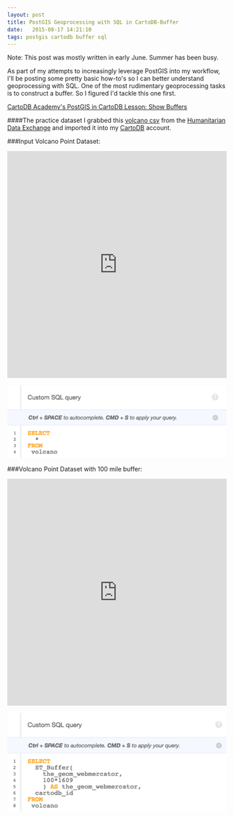 ```yaml
---
layout: post
title: PostGIS Geoprocessing with SQL in CartoDB-Buffer
date:   2015-08-17 14:21:10
tags: postgis cartodb buffer sql
---
```


Note: This post was mostly written in early June. Summer has been busy. 

As part of my attempts to increasingly leverage PostGIS into my workflow, I'll be posting some pretty basic how-to's so I can better understand geoprocessing with SQL. One of the most rudimentary geoprocessing tasks is to construct a buffer. So I figured I'd tackle this one first. 

[CartoDB Academy's PostGIS in CartoDB Lesson: Show Buffers](http://academy.cartodb.com/courses/04-sql-postgis/lesson-2.html#show-buffers)

####The practice dataset
I grabbed this [volcano csv](https://data.hdx.rwlabs.org/dataset/volcano-population-exposure-index-gvm/resource/e3b1ecf0-ec47-49f7-9011-6bbb7403ef6d) from the [Humanitarian Data Exchange](https://data.hdx.rwlabs.org/) and imported it into my [CartoDB](https://cartodb.com/) account. 

###Input Volcano Point Dataset:
<iframe width='100%' height='520' frameborder='0' src='https://dms2203.cartodb.com/viz/52cc2ce0-14f1-11e5-b152-0e4fddd5de28/embed_map' allowfullscreen webkitallowfullscreen mozallowfullscreen oallowfullscreen msallowfullscreen></iframe>

![cartdob_buffer_1](img/cartodb_buffer_1.png)

###Volcano Point Dataset with 100 mile buffer:
<iframe width='100%' height='520' frameborder='0' src='https://dms2203.cartodb.com/viz/0cdb870c-14f2-11e5-9a9e-0e0c41326911/embed_map' allowfullscreen webkitallowfullscreen mozallowfullscreen oallowfullscreen msallowfullscreen></iframe>

![cartdob_buffer_2](img/cartodb_buffer_2.png)
